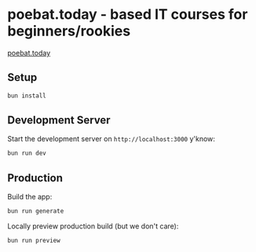 # poebat.today - based IT courses for beginners/rookies

[poebat.today](https://poebat.today)

## Setup

```bash
bun install
```

## Development Server

Start the development server on `http://localhost:3000` y'know:

```bash
bun run dev
```

## Production

Build the app:

```bash
bun run generate
```

Locally preview production build (but we don't care):

```bash
bun run preview
```
